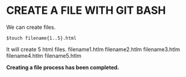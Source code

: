 # CREATE A FILE WITH GIT BASH

We can create files.

```
$touch filename{1..5}.html
```

It will create 5 html files. 
filename1.htlm
filename2.htlm
filename3.htlm
filename4.htlm
filename5.htlm

**Creating a file process has been completed.**

